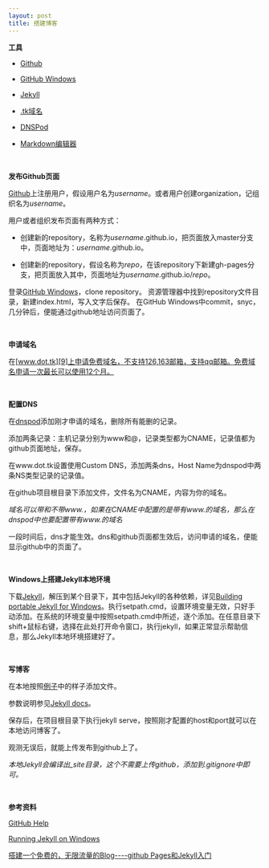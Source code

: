 ```yaml
---
layout: post
title: 搭建博客
---
```


**工具**

- [Github][1] 

- [GitHub Windows][2]

- [Jekyll][3]

- [.tk域名][4]

- [DNSPod][5]

- [Markdown编辑器][6]

<br />

**发布Github页面**

[Github][7]上注册用户，假设用户名为*username*。或者用户创建organization，记组织名为*username*。

用户或者组织发布页面有两种方式：

- 创建新的repository，名称为*username*.github.io，把页面放入master分支中，页面地址为：*username*.github.io。

- 创建新的repository，假设名称为*repo*，在该repository下新建gh-pages分支，把页面放入其中，页面地址为*username*.github.io/*repo*。

登录[GitHub Windows][2]，clone repository。
资源管理器中找到repository文件目录，新建index.html，写入文字后保存。
在GitHub Windows中commit，snyc，几分钟后，便能通过github地址访问页面了。

<br />

**申请域名**

在[www.dot.tk][9]上申请免费域名，不支持126,163邮箱，支持qq邮箱。免费域名申请一次最长可以使用12个月。

<br />

**配置DNS**

在[dnspod][10]添加刚才申请的域名，删除所有能删的记录。

添加两条记录：主机记录分别为www和@，记录类型都为CNAME，记录值都为github页面地址，保存。

在www.dot.tk设置使用Custom DNS，添加两条dns，Host Name为dnspod中两条NS类型记录的记录值。

在github项目根目录下添加文件，文件名为CNAME，内容为你的域名。

*域名可以带和不带www.，如果在CNAME中配置的是带有www.的域名，那么在dnspod中也要配置带有www.的域名*

一段时间后，dns才能生效。dns和github页面都生效后，访问申请的域名，便能显示github中的页面了。

<br />

**Windows上搭建Jekyll本地环境**

下载[Jekyll][11]，解压到某个目录下，其中包括Jekyll的各种依赖，详见[Building portable Jekyll for Windows][12]。执行setpath.cmd，设置环境变量无效，只好手动添加。在系统的环境变量中按照setpath.cmd中所述，逐个添加。在任意目录下shift+鼠标右键，选择在此处打开命令窗口，执行jekyll，如果正常显示帮助信息，那么Jekyll本地环境搭建好了。

<br />

**写博客**

在本地按照[例子][8]中的样子添加文件。

参数说明参见[Jekyll docs][13]。

保存后，在项目根目录下执行jekyll serve，按照刚才配置的host和port就可以在本地访问博客了。

观测无误后，就能上传发布到github上了。

*本地Jekyll会编译出_site目录，这个不需要上传github，添加到.gitignore中即可。*

<br />

**参考资料**

[GitHub Help][14]

[Running Jekyll on Windows][15]

[搭建一个免费的，无限流量的Blog----github Pages和Jekyll入门][16]


  [1]: https://github.com/
  [2]: https://windows.github.com/
  [3]: http://jekyllrb.com/
  [4]: http://my.dot.tk/cgi-bin/login01.taloha
  [5]: https://www.dnspod.cn
  [6]: https://www.zybuluo.com/mdeditor
  [7]: https://github.com/
  [8]: https://github.com/ruanyf/jekyll_demo
  [9]: http://www.dot.tk/
  [10]: https://www.dnspod.cn/Domain
  [11]: https://www.dropbox.com/sh/40l6mgbl1ce2kej/lF6ykQxt9d
  [12]: http://www.madhur.co.in/blog/2013/07/20/buildportablejekyll.html
  [13]: http://jekyllrb.com/docs/structure/2013/07/20/buildportablejekyll.html
  [14]: https://help.github.com/categories/20/articles
  [15]: http://www.madhur.co.in/blog/2011/09/01/runningjekyllwindows.html
  [16]: http://www.ruanyifeng.com/blog/2012/08/blogging_with_jekyll.html